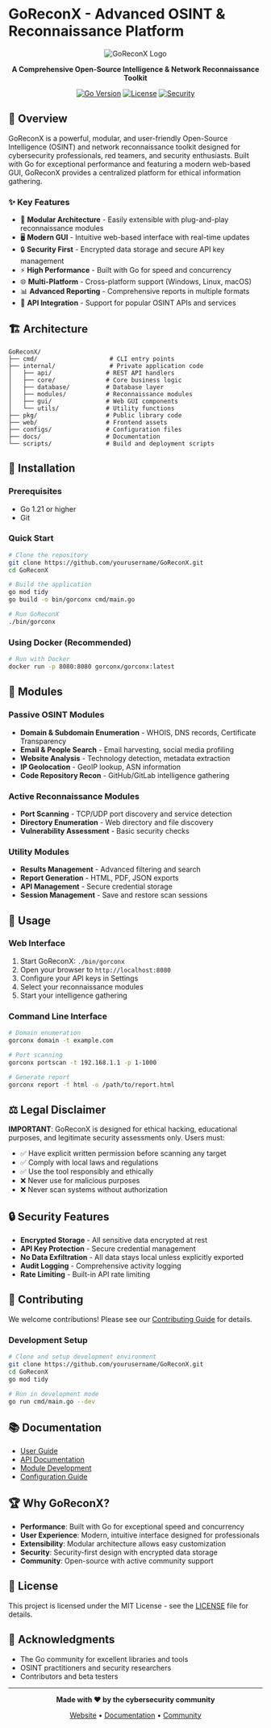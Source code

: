 # GoReconX - Advanced OSINT & Reconnaissance Platform

<div align="center">

![GoReconX Logo](assets/logo.png)

**A Comprehensive Open-Source Intelligence & Network Reconnaissance Toolkit**

[![Go Version](https://img.shields.io/badge/Go-1.21+-00ADD8?style=for-the-badge&logo=go)](https://golang.org/)
[![License](https://img.shields.io/badge/License-MIT-blue?style=for-the-badge)](LICENSE)
[![Security](https://img.shields.io/badge/Security-Focused-red?style=for-the-badge)](SECURITY.md)

</div>

## 🚀 Overview

GoReconX is a powerful, modular, and user-friendly Open-Source Intelligence (OSINT) and network reconnaissance toolkit designed for cybersecurity professionals, red teamers, and security enthusiasts. Built with Go for exceptional performance and featuring a modern web-based GUI, GoReconX provides a centralized platform for ethical information gathering.

### ✨ Key Features

- 🎯 **Modular Architecture** - Easily extensible with plug-and-play reconnaissance modules
- 🖥️ **Modern GUI** - Intuitive web-based interface with real-time updates
- 🔒 **Security First** - Encrypted data storage and secure API key management
- ⚡ **High Performance** - Built with Go for speed and concurrency
- 🌐 **Multi-Platform** - Cross-platform support (Windows, Linux, macOS)
- 📊 **Advanced Reporting** - Comprehensive reports in multiple formats
- 🔌 **API Integration** - Support for popular OSINT APIs and services

## 🏗️ Architecture

```
GoReconX/
├── cmd/                    # CLI entry points
├── internal/               # Private application code
│   ├── api/               # REST API handlers
│   ├── core/              # Core business logic
│   ├── database/          # Database layer
│   ├── modules/           # Reconnaissance modules
│   ├── gui/               # Web GUI components
│   └── utils/             # Utility functions
├── pkg/                   # Public library code
├── web/                   # Frontend assets
├── configs/               # Configuration files
├── docs/                  # Documentation
└── scripts/               # Build and deployment scripts
```

## 🔧 Installation

### Prerequisites
- Go 1.21 or higher
- Git

### Quick Start

```bash
# Clone the repository
git clone https://github.com/yourusername/GoReconX.git
cd GoReconX

# Build the application
go mod tidy
go build -o bin/gorconx cmd/main.go

# Run GoReconX
./bin/gorconx
```

### Using Docker (Recommended)

```bash
# Run with Docker
docker run -p 8080:8080 gorconx/gorconx:latest
```

## 🎯 Modules

### Passive OSINT Modules
- **Domain & Subdomain Enumeration** - WHOIS, DNS records, Certificate Transparency
- **Email & People Search** - Email harvesting, social media profiling
- **Website Analysis** - Technology detection, metadata extraction
- **IP Geolocation** - GeoIP lookup, ASN information
- **Code Repository Recon** - GitHub/GitLab intelligence gathering

### Active Reconnaissance Modules
- **Port Scanning** - TCP/UDP port discovery and service detection
- **Directory Enumeration** - Web directory and file discovery
- **Vulnerability Assessment** - Basic security checks

### Utility Modules
- **Results Management** - Advanced filtering and search
- **Report Generation** - HTML, PDF, JSON exports
- **API Management** - Secure credential storage
- **Session Management** - Save and restore scan sessions

## 🚦 Usage

### Web Interface
1. Start GoReconX: `./bin/gorconx`
2. Open your browser to `http://localhost:8080`
3. Configure your API keys in Settings
4. Select your reconnaissance modules
5. Start your intelligence gathering

### Command Line Interface
```bash
# Domain enumeration
gorconx domain -t example.com

# Port scanning
gorconx portscan -t 192.168.1.1 -p 1-1000

# Generate report
gorconx report -f html -o /path/to/report.html
```

## ⚖️ Legal Disclaimer

**IMPORTANT**: GoReconX is designed for ethical hacking, educational purposes, and legitimate security assessments only. Users must:

- ✅ Have explicit written permission before scanning any target
- ✅ Comply with local laws and regulations
- ✅ Use the tool responsibly and ethically
- ❌ Never use for malicious purposes
- ❌ Never scan systems without authorization

## 🔒 Security Features

- **Encrypted Storage** - All sensitive data encrypted at rest
- **API Key Protection** - Secure credential management
- **No Data Exfiltration** - All data stays local unless explicitly exported
- **Audit Logging** - Comprehensive activity logging
- **Rate Limiting** - Built-in API rate limiting

## 🤝 Contributing

We welcome contributions! Please see our [Contributing Guide](CONTRIBUTING.md) for details.

### Development Setup
```bash
# Clone and setup development environment
git clone https://github.com/yourusername/GoReconX.git
cd GoReconX
go mod tidy

# Run in development mode
go run cmd/main.go --dev
```

## 📚 Documentation

- [User Guide](docs/user-guide.md)
- [API Documentation](docs/api.md)
- [Module Development](docs/module-development.md)
- [Configuration Guide](docs/configuration.md)

## 🏆 Why GoReconX?

- **Performance**: Built with Go for exceptional speed and concurrency
- **User Experience**: Modern, intuitive interface designed for professionals
- **Extensibility**: Modular architecture allows easy customization
- **Security**: Security-first design with encrypted data storage
- **Community**: Open-source with active community support

## 📄 License

This project is licensed under the MIT License - see the [LICENSE](LICENSE) file for details.

## 🙏 Acknowledgments

- The Go community for excellent libraries and tools
- OSINT practitioners and security researchers
- Contributors and beta testers

---

<div align="center">

**Made with ❤️ by the cybersecurity community**

[Website](https://gorconx.com) • [Documentation](docs/) • [Community](https://github.com/yourusername/GoReconX/discussions)

</div>
